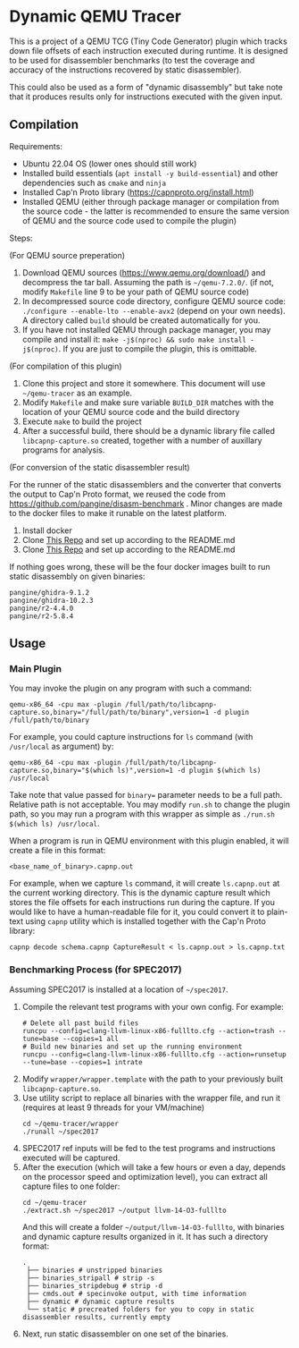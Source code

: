 # Dynamic QEMU Tracer

This is a project of a QEMU TCG (Tiny Code Generator) plugin which tracks down file offsets of each instruction executed during runtime. 
It is designed to be used for disassembler benchmarks (to test the coverage and accuracy of the instructions recovered by static disassembler).

This could also be used as a form of "dynamic disassembly" but take note that it produces results only for instructions executed with the
given input.

## Compilation

Requirements:
- Ubuntu 22.04 OS (lower ones should still work)
- Installed build essentials (`apt install -y build-essential`) and other dependencies such as `cmake` and `ninja`
- Installed Cap'n Proto library (https://capnproto.org/install.html)
- Installed QEMU (either through package manager or compilation from the source code - the latter is recommended to
  ensure the same version of QEMU and the source code used to compile the plugin)
  
Steps:

(For QEMU source preperation)

1. Download QEMU sources (https://www.qemu.org/download/) and decompress the tar ball.
   Assuming the path is `~/qemu-7.2.0/`. (if not, modify `Makefile` line 9 to be your path of QEMU source code)
2. In decompressed source code directory, configure QEMU source code: `./configure --enable-lto --enable-avx2` (depend on your own needs). A directory called `build`
   should be created automatically for you.
3. If you have not installed QEMU through package manager, you may compile and install it: `make -j$(nproc) && sudo make install -j$(nproc)`.
   If you are just to compile the plugin, this is omittable.

(For compilation of this plugin)

1. Clone this project and store it somewhere. This document will use `~/qemu-tracer` as an example.
2. Modify `Makefile` and make sure variable `BUILD_DIR` matches with the location of your QEMU source code and the build directory
3. Execute `make` to build the project
4. After a successful build, there should be a dynamic library file called `libcapnp-capture.so` created, together with a number of auxillary programs for analysis.

(For conversion of the static disassembler result)

For the runner of the static disassemblers and the converter that converts the output to Cap'n Proto format, we reused the code from 
https://github.com/pangine/disasm-benchmark . Minor changes are made to the docker files to make it runable on the latest platform.

1. Install docker
2. Clone [This Repo](https://github.com/fsgmhoward/qemu-tracer-llvmmc-resolver) and set up according to the README.md
3. Clone [This Repo](https://github.com/fsgmhoward/qemu-tracer-eval-disasms) and set up according to the README.md

If nothing goes wrong, these will be the four docker images built to run static disassembly on given binaries:

```
pangine/ghidra-9.1.2
pangine/ghidra-10.2.3
pangine/r2-4.4.0
pangine/r2-5.8.4
```

## Usage

### Main Plugin

You may invoke the plugin on any program with such a command:

```
qemu-x86_64 -cpu max -plugin /full/path/to/libcapnp-capture.so,binary="/full/path/to/binary",version=1 -d plugin /full/path/to/binary
```

For example, you could capture instructions for `ls` command (with `/usr/local` as argument) by:

```
qemu-x86_64 -cpu max -plugin /full/path/to/libcapnp-capture.so,binary="$(which ls)",version=1 -d plugin $(which ls) /usr/local
```

Take note that value passed for `binary=` parameter needs to be a full path. Relative path is not acceptable. You may modify `run.sh` to change the 
plugin path, so you may run a program with this wrapper as simple as `./run.sh $(which ls) /usr/local`.

When a program is run in QEMU environment with this plugin enabled, it will create a file in this format:
```
<base_name_of_binary>.capnp.out
```

For example, when we capture `ls` command, it will create `ls.capnp.out` at the current working directory. This is the dynamic capture result which
stores the file offsets for each instructions run during the capture. If you would like to have a human-readable file for it, you could convert
it to plain-text using `capnp` utility which is installed together with the Cap'n Proto library:

```
capnp decode schema.capnp CaptureResult < ls.capnp.out > ls.capnp.txt
```

### Benchmarking Process (for SPEC2017)

Assuming SPEC2017 is installed at a location of `~/spec2017`.

1. Compile the relevant test programs with your own config. For example:
   ```
   # Delete all past build files
   runcpu --config=clang-llvm-linux-x86-fulllto.cfg --action=trash --tune=base --copies=1 all
   # Build new binaries and set up the running environment
   runcpu --config=clang-llvm-linux-x86-fulllto.cfg --action=runsetup --tune=base --copies=1 intrate
   ```
2. Modify `wrapper/wrapper.template` with the path to your previously built `libcapnp-capture.so`.
3. Use utility script to replace all binaries with the wrapper file, and run it (requires at least 9 threads for your VM/machine)
   ```
   cd ~/qemu-tracer/wrapper
   ./runall ~/spec2017
   ```
4. SPEC2017 ref inputs will be fed to the test programs and instructions executed will be captured.
5. After the execution (which will take a few hours or even a day, depends on the processor speed and optimization level), you can extract all
   capture files to one folder:
   ```
   cd ~/qemu-tracer
   ./extract.sh ~/spec2017 ~/output llvm-14-O3-fulllto
   ```
   And this will create a folder `~/output/llvm-14-O3-fulllto`, with binaries and dynamic capture results organized in it. It has such a
   directory format:
   ```
   .
    ├── binaries # unstripped binaries
    ├── binaries_stripall # strip -s
    ├── binaries_stripdebug # strip -d
    ├── cmds.out # specinvoke output, with time information
    ├── dynamic # dynamic capture results
    └── static # precreated folders for you to copy in static disassembler results, currently empty
   ```
6. Next, run static disassembler on one set of the binaries.
